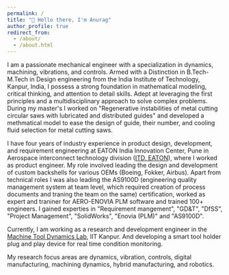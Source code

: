 ```yaml
---
permalink: /
title: "👋 Hello there, I'm Anurag"
author_profile: true
redirect_from: 
  - /about/
  - /about.html
---
```


I am a passionate mechanical engineer with a specialization in dynamics, machining, vibrations, and controls. Armed with a Distinction in B.Tech-M.Tech in Design engineering from the India Institute of Technology, Kanpur, India, I possess a strong foundation in mathematical modeling, critical thinking, and attention to detail skills. Adept at leveraging the first principles and a multidisciplinary approach to solve complex problems. During my master's I worked on "Regenerative instabilities of metal cutting circular saws with lubricated and distributed guides" and developed a methmatical model to ease the design of guide, their number, and cooling fluid selection for metal cutting saws.

I have four years of industry experience in product design, development, and requirement engineering at EATON India Innovation Center, Pune in Aerospace interconnect technology division ([ITD, EATON](https://www.eaton.com/in/en-us/markets/aerospace/interconnect.html)), where I worked as product engineer. My role involved leading the design and development of custom backshells for various OEMs (Boeing, Fokker, Airbus). Apart from technical roles I was also leading the AS9100D (engineering quality management system at team level, which required creation of process documents and traning the team on the same) certification, worked as expert and traniner for AERO-ENOVIA PLM software and trained 100+ engineers. I gained experties in "Requirement mangement", "GD&T", "DfSS", "Project Management", "SolidWorks", "Enovia (PLM)" and "AS9100D".

Currently, I am working as a research and development engineer in the [Machine Tool Dynamics Lab](https://home.iitk.ac.in/~mlaw/), IIT Kanpur. And developing a smart tool holder plug and play device for real time condition monitoring.

My research focus areas are dynamics, vibration, controls, digital manufacturing, machining dynamics, hybrid manufacturing, and robotics.

